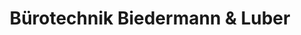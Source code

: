---
title: "Bürotechnik Biedermann & Luber"
url: /fuerth/buerotechnik-biedermann-und-luber/
shop: Kopieren
---